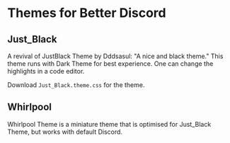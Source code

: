 # Themes for Better Discord
## Just_Black
A revival of JustBlack Theme by Dddsasul: "A nice and black theme."  This theme runs with Dark Theme for best experience.  One can change the highlights in a code editor.

Download `Just_Black.theme.css` for the theme.

## Whirlpool
Whirlpool Theme is a miniature theme that is optimised for Just_Black Theme, but works with default Discord.

